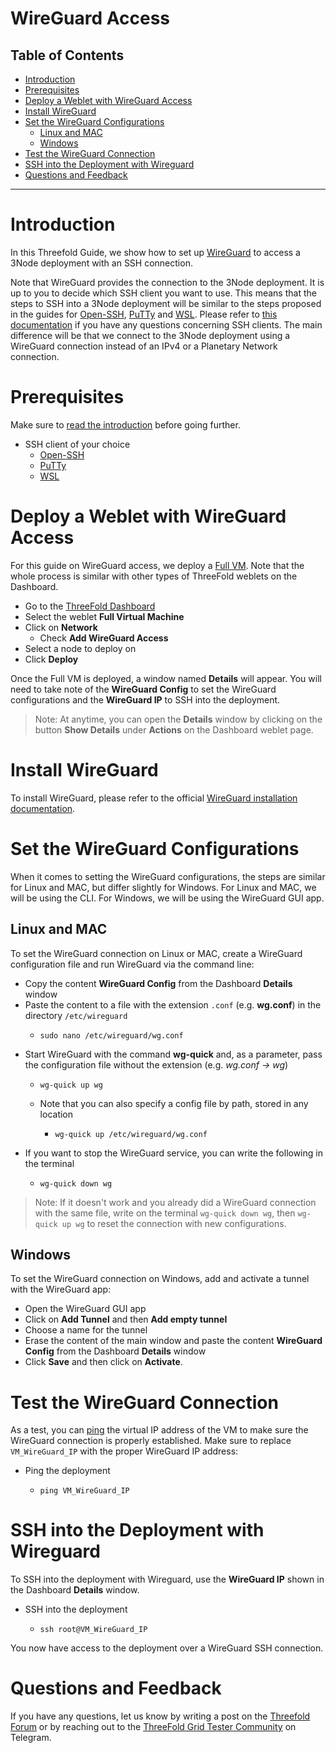 <h1> WireGuard Access </h1>

<h2> Table of Contents </h2>

- [Introduction](#introduction)
- [Prerequisites](#prerequisites)
- [Deploy a Weblet with WireGuard Access](#deploy-a-weblet-with-wireguard-access)
- [Install WireGuard](#install-wireguard)
- [Set the WireGuard Configurations](#set-the-wireguard-configurations)
  - [Linux and MAC](#linux-and-mac)
  - [Windows](#windows)
- [Test the WireGuard Connection](#test-the-wireguard-connection)
- [SSH into the Deployment with Wireguard](#ssh-into-the-deployment-with-wireguard)
- [Questions and Feedback](#questions-and-feedback)

***

# Introduction

In this Threefold Guide, we show how to set up [WireGuard](https://www.wireguard.com/) to access a 3Node deployment with an SSH connection. 

Note that WireGuard provides the connection to the 3Node deployment. It is up to you to decide which SSH client you want to use. This means that the steps to SSH into a 3Node deployment will be similar to the steps proposed in the guides for [Open-SSH](./ssh_openssh.md), [PuTTy](ssh_putty.md) and [WSL](./ssh_wsl.md). Please refer to [this documentation](./ssh_guide.md) if you have any questions concerning SSH clients. The main difference will be that we connect to the 3Node deployment using a WireGuard connection instead of an IPv4 or a Planetary Network connection.



# Prerequisites

Make sure to [read the introduction](../tfgrid3_getstarted.md#get-started---your-first-deployment) before going further.

* SSH client of your choice
  * [Open-SSH](./ssh_openssh.md)
  * [PuTTy](ssh_putty.md)
  * [WSL](./ssh_wsl.md)



# Deploy a Weblet with WireGuard Access

For this guide on WireGuard access, we deploy a [Full VM](../../dashboard/solutions/fullVm.md). Note that the whole process is similar with other types of ThreeFold weblets on the Dashboard.

* Go to the [ThreeFold Dashboard](https://dashboard.grid.tf/)
* Select the weblet **Full Virtual Machine**
* Click on **Network**
  * Check **Add WireGuard Access**
* Select a node to deploy on
* Click **Deploy**

Once the Full VM is deployed, a window named **Details** will appear. You will need to take note of the **WireGuard Config** to set the WireGuard configurations and the **WireGuard IP** to SSH into the deployment.

> Note: At anytime, you can open the **Details** window by clicking on the button **Show Details** under **Actions** on the Dashboard weblet page.



# Install WireGuard

To install WireGuard, please refer to the official [WireGuard installation documentation](https://www.wireguard.com/install/).



# Set the WireGuard Configurations

When it comes to setting the WireGuard configurations, the steps are similar for Linux and MAC, but differ slightly for Windows. For Linux and MAC, we will be using the CLI. For Windows, we will be using the WireGuard GUI app.

## Linux and MAC

To set the WireGuard connection on Linux or MAC, create a WireGuard configuration file and run WireGuard via the command line:

* Copy the content **WireGuard Config** from the Dashboard **Details** window
* Paste the content to a file with the extension `.conf` (e.g. **wg.conf**) in the directory `/etc/wireguard`
  * ```
    sudo nano /etc/wireguard/wg.conf
    ```
* Start WireGuard with the command **wg-quick** and, as a parameter, pass the configuration file without the extension (e.g. *wg.conf -> wg*)
  * ```
    wg-quick up wg
    ```
  * Note that you can also specify a config file by path, stored in any location
    * ```
      wg-quick up /etc/wireguard/wg.conf
      ```
* If you want to stop the WireGuard service, you can write the following in the terminal
  * ```
    wg-quick down wg
    ```

> Note: If it doesn't work and you already did a WireGuard connection with the same file, write on the terminal `wg-quick down wg`, then `wg-quick up wg` to reset the connection with new configurations.

## Windows

To set the WireGuard connection on Windows, add and activate a tunnel with the WireGuard app:

* Open the WireGuard GUI app
* Click on **Add Tunnel** and then **Add empty tunnel**
* Choose a name for the tunnel
* Erase the content of the main window and paste the content **WireGuard Config** from the Dashboard **Details** window
* Click **Save** and then click on **Activate**.


  

# Test the WireGuard Connection

As a test, you can [ping](../../computer_it_basics/cli_scripts_basics.md#test-the-network-connectivity-of-a-domain-or-an-ip-address-with-ping) the virtual IP address of the VM to make sure the WireGuard connection is properly established. Make sure to replace `VM_WireGuard_IP` with the proper WireGuard IP address:

* Ping the deployment
  * ```
    ping VM_WireGuard_IP
    ```



# SSH into the Deployment with Wireguard

To SSH into the deployment with Wireguard, use the **WireGuard IP** shown in the Dashboard **Details** window.

* SSH into the deployment
  * ```
    ssh root@VM_WireGuard_IP
    ```

You now have access to the deployment over a WireGuard SSH connection.



# Questions and Feedback

If you have any questions, let us know by writing a post on the [Threefold Forum](http://forum.threefold.io/) or by reaching out to the [ThreeFold Grid Tester Community](https://t.me/threefoldtesting) on Telegram.